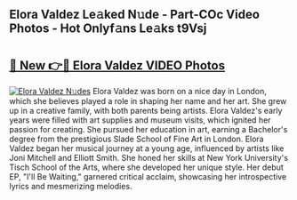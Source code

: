 ## Elora Valdez Le𝚊ked N𝚞de - Part-COc Video Photos - Hot Onlyf𝚊ns Le𝚊ks t9Vsj

# <h2><a href="http://ac20501.deff.icu/?id=Elora+Valdez">🔗 New 👉🔴 Elora Valdez VIDEO Photos</a></h2>

[![Elora Valdez N𝚞des](https://i.imgur.com/rIISA9y.gif)](http://ac20501.deff.icu/?id=Elora+Valdez)
Elora Valdez was born on a nice day in London, which she believes played a role in shaping her name and her art. She grew up in a creative family, with both parents being artists. Elora Valdez's early years were filled with art supplies and museum visits, which ignited her passion for creating. She pursued her education in art, earning a Bachelor's degree from the prestigious Slade School of Fine Art in London. Elora Valdez began her musical journey at a young age, influenced by artists like Joni Mitchell and Elliott Smith. She honed her skills at New York University's Tisch School of the Arts, where she developed her unique style. Her debut EP, "I'll Be Waiting," garnered critical acclaim, showcasing her introspective lyrics and mesmerizing melodies.
